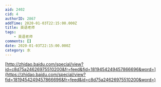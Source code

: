 ```yaml
---
aid: 2402
cid: 4
authorID: 2867
addTime: 2020-01-03T22:15:00.000Z
title: 英语老师
tags:
    - 英语老师
comments: []
date: 2020-01-03T22:15:00.000Z
category: 水
---
```


[http://zhidao.baidu.com/special/view?id=c8d75a24626975510200&fr=feed&fid=1819454249457866696&word=](https://zhidao.baidu.com/special/view?fid=1819454249457866696&fr=feed&id=c8d75a24626975510200&word=)
